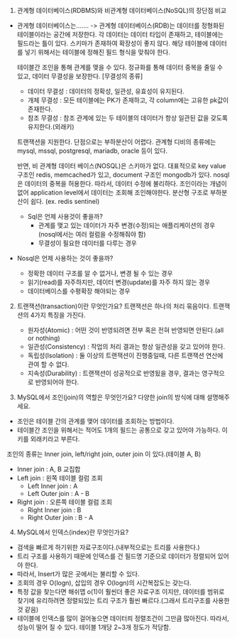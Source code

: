 1. 관계형 데이터베이스(RDBMS)와 비관계형 데이터베이스(NoSQL)의 장단점 비교

- 관게형 데이터베이스는.......
  -> 관계형 데이터베이스(RDB)는 데이터를 정형화된 테이블이라는 공간에 저장한다.
  각 데이터는 데이터 타입이 존재하고, 테이블에는 필드라는 틀이 있다.
  스키마가 존재하여 확장성이 좋지 않다.
  해당 테이블에 데이터를 넣기 위해서는 테이블에 정해진 필드 형식을 맞춰야 한다.

  테이블간 조인을 통해 관계를 맺을 수 있다. 정규화를 통해 데이터 중복을 줄일 수 있고, 데이터 무결성을 보장한다.
  [무결성의 종류]
   - 데이터 무결성 : 데이터의 정확성, 일관성, 유효성이 유지된다.
   - 개체 무결성 : 모든 테이블에는 PK가 존재하고, 각 column에는 고유한 pk값이 존재한다.
   - 참조 무결성 : 참조 관계에 있는 두 테이블의 데이터가 항상 일관된 값을 갖도록 유지한다.(외래키)
 
  트랜잭션을 지원한다.
  단점으로는 부하분산이 어렵다.
  관계형 디비의 종류에는 mysql, mssql, postgresql, mariadb, oracle 등이 있다.

  반면, 비 관계형 데이터 베이스(NOSQL)은  스키마가 없다.
  대표적으로 key value 구조인 redis, memcached가 있고, document 구조인 mongodb가 있다.
  nosql은 데이터의 중복을 허용한다. 따라서, 데이터 수정에 불리하다.
  조인이라는 개념이 없어 application level에서 데이터는 조회해 조인해야한다.
  분산형 구조로 부하분산이 쉽다. (ex. redis sentinel)

  - Sql은 언제 사용것이 좋을까?
    - 관계를 맺고 있는 데이터가 자주 변경(수정)되는 애플리케이션의 경우(nosql에서는 여러 컬럼을 수정해줘야 함)
    - 무결성이 필요한 데이터를 다루는 경우
- Nosql은 언제 사용하는 것이 좋을까?
    - 정확한 데이터 구조를 알 수 없거나, 변경 될 수 있는 경우
    - 읽기(read)를 자주하지만, 데이터 변경(update)를 자주 하지 않는 경우
    - 데이터베이스를 수평확장 해야되는 경우

2. 트랜잭션(transaction)이란 무엇인가요?
  트랜잭션은 하나의 처리 묶음이다. 트랜잭션의 4가지 특징을 가진다.
   - 원자성(Atomic) : 어떤 것이 반영되려면 전부 혹은 전혀 반영되면 안된다.(all or nothing)
   - 일관성(Consistency) : 작업의 처리 결과는 항상 일관성을 갖고 있어야 한다.
   - 독립성(Isolation) : 둘 이상의 트랜잭션이 진행중일때, 다른 트랜잭션 연산에 관여 할 수 없다.
   - 지속성(Durability) : 트랜잭션이 성공적으로 반영됬을 경우, 결과는 영구적으로 반영되어야 한다.


3. MySQL에서 조인(join)의 역할은 무엇인가요? 다양한 join의 방식에 대해 설명해주세요.

- 조인은 테이블 간의 관계를 맺어 데이터를 조회하는 방법이다.
- 테이블간 조인을 위해서는 적어도 1개의 필드는 공통으로 갖고 있어야 가능하다. 이 키를 외래키라고 부른다.

조인의 종류는 Inner join, left/right join, outer join 이 있다.(테이블 A, B)
 - Inner join : A, B 교집합
 - Left join : 왼쪽 테이블 컬럼 조회
    - Left Inner join : A
    - Left Outer join : A - B
 - Right join : 오른쪽 테이블 컬럼 조회
   - Right Inner join : B
   - Right Outer join : B - A


4. MySQL에서 인덱스(index)란 무엇인가요?

- 검색을 빠르게 하기위한 자료구조이다.(내부적으로는 트리를 사용한다.)
- 트리 구조를 사용하기 때문에 인덱스를 건 필드명 기준으로 데이터가 정렬되어 있어야 한다.
- 따라서, Insert가 많은 곳에서는 불리할 수 있다.
- 조회의 경우 O(logn), 삽입의 경우 O(logn)의 시간복잡도는 갖는다.
- 특정 값을 찾는다면 해쉬맵 o(1)이 훨씬더 좋은 자료구조 이지만, 데이터를 범위로 찾기에 유리하려면 정렬되있는 트리 구조가 훨씬 빠르다.(그래서 트리구조를 사용한 것 같음)
- 테이블에 인덱스를 많이 걸어놓으면 데이터릐 정렬조건이 그만큼 많아진다. 따라서, 성능이 떨어 질 수 있다. 테이블 1개당 2~3개 정도가 적당함.
